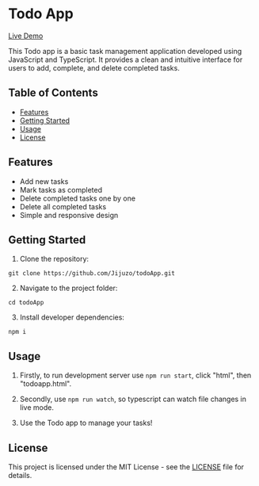 # Todo App

<a href="https://jijuzostodoapp.vercel.app">Live Demo</a>

This Todo app is a basic task management application developed using JavaScript and TypeScript. It provides a clean and intuitive interface for users to add, complete, and delete completed tasks.

## Table of Contents

- [Features](#features)
- [Getting Started](#getting-started)
- [Usage](#usage)
- [License](#license)

## Features

- Add new tasks
- Mark tasks as completed
- Delete completed tasks one by one
- Delete all completed tasks
- Simple and responsive design

## Getting Started

1. Clone the repository:

`git clone https://github.com/Jijuzo/todoApp.git`

2. Navigate to the project folder:

`cd todoApp`

3. Install developer dependencies:

`npm i`

## Usage

1. Firstly, to run development server use `npm run start`, click "html", then "todoapp.html".

2. Secondly, use `npm run watch`, so typescript can watch file changes in live mode.

3. Use the Todo app to manage your tasks!

## License

This project is licensed under the MIT License - see the [LICENSE](LICENSE) file for details.

